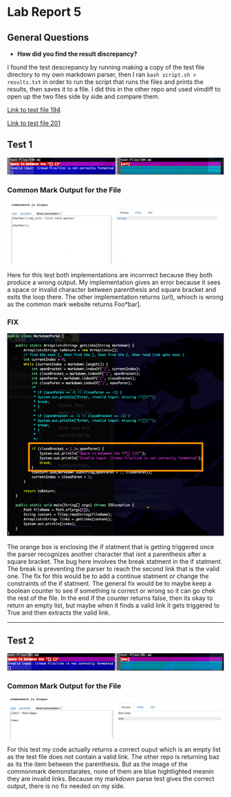 # Lab Report 5
## General Questions
* **How did you find the result discrepancy?**

I found the test descrepancy by running making a copy of the test file directory to my own markdown parser, then I ran `bash script.sh > results.txt` in order to run the script that runs the files and prints the results, then saves it to a file. I did this in the other repo and used vimdiff to open up the two files side by side and compare them. 
    
[Link to test file 194](https://github.com/nidhidhamnani/markdown-parser/blob/main/test-files/194.md)

[Link to test file 201](https://github.com/nidhidhamnani/markdown-parser/blob/main/test-files/201.md)

## Test 1
![file194](/LabReport5/file194.png)

### Common Mark Output for the File
![common194](/LabReport5/common194.png)

Here for this test both implementations are incorrrect because they both produce a wrong output. My implementation gives an error because it sees a space or invalid character between parenthesis and square bracket and exits the loop there. The other implementation returns (url), whioch is wrong as the common mark website returns Foo*bar].

### FIX

![codeSnippet](/LabReport5/codeSnippet.png)

The orange box is enclosing the if statment that is getting triggered once the parser recognizes another character that isnt a parenthesis after a square bracket. The bug here involves the break statment in the if statment. The break is preventing the parser to reach the second link that is the valid one. The fix for this would be to add a continue statment or change the constraints of the if statment. The general fix would be to maybe keep a boolean counter to see if something is correct or wrong so it can go chek the rest of the file. In the end if the counter returns false, then its okay to return an empty list, but maybe when it finds a valid link it gets triggered to True and then extracts the valid link.
***

## Test 2
![file201](/LabReport5/file201.png)

### Common Mark Output for the File
![common201](/LabReport5/common201.png)

For this test my code actually returns a correct ouput which is an empty list as the test file does not contain a valid link. The other repo is returning baz as its the item between the parenthesis. But as the image of the commonmark demonstarates, none of them are blue hightlighted meanin they are invalid links. Because my markdown parse test gives the correct output, there is no fix needed on my side.
